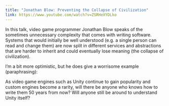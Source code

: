 ```yaml
---
title: "Jonathan Blow: Preventing the Collapse of Civilization"
link: https://www.youtube.com/watch?v=ZSRHeXYDLko
---
```


In this talk, video game programmer Jonathan Blow speaks of the sometimes
unnecessary complexity that comes with writing software. Systems that would
initially be well understood (e.g. a single person can read and change them) are
now split in different services and abstractions that are harder to inherit and
could eventually lose meaning (the collapse of civilization).

I’m a bit more optimistic, but he does give a worrisome example (paraphrasing):

As video game engines such as Unity continue to gain popularity and custom
engines become a rarity, will there be anyone who knows how to write them 50
years from now? Will anyone still be around to understand Unity itself?
